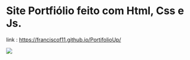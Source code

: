 # Site Portfiólio feito com Html, Css e Js. 
link : https://franciscof11.github.io/PortifolioUp/

<img src="https://i.imgur.com/e4gN9Qc.png">
